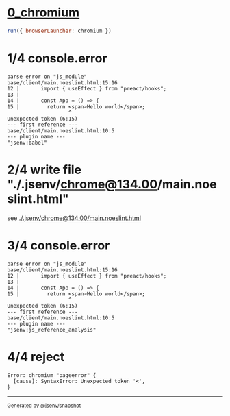 # [0_chromium](../../script_module_jsx_error_dev.test.mjs#L20)

```js
run({ browserLauncher: chromium })
```

# 1/4 console.error

```console
parse error on "js_module"
base/client/main.noeslint.html:15:16
12 |       import { useEffect } from "preact/hooks";
13 | 
14 |       const App = () => {
15 |         return <span>Hello world</span>;
                    ^
Unexpected token (6:15)
--- first reference ---
base/client/main.noeslint.html:10:5
--- plugin name ---
"jsenv:babel"
```

# 2/4 write file "./.jsenv/chrome@134.00/main.noeslint.html"

see [./.jsenv/chrome@134.00/main.noeslint.html](./.jsenv/chrome@134.00/main.noeslint.html)

# 3/4 console.error

```console
parse error on "js_module"
base/client/main.noeslint.html:15:16
12 |       import { useEffect } from "preact/hooks";
13 | 
14 |       const App = () => {
15 |         return <span>Hello world</span>;
                    ^
Unexpected token (6:15)
--- first reference ---
base/client/main.noeslint.html:10:5
--- plugin name ---
"jsenv:js_reference_analysis"
```

# 4/4 reject

```console
Error: chromium "pageerror" {
  [cause]: SyntaxError: Unexpected token '<',
}
```

---

<sub>
  Generated by <a href="https://github.com/jsenv/core/tree/main/packages/independent/snapshot">@jsenv/snapshot</a>
</sub>
